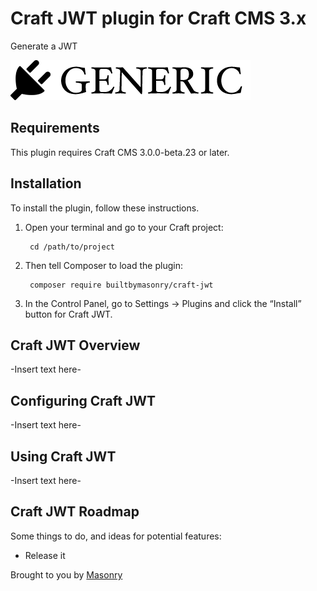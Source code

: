 # Craft JWT plugin for Craft CMS 3.x

Generate a JWT

![Screenshot](resources/img/plugin-logo.png)

## Requirements

This plugin requires Craft CMS 3.0.0-beta.23 or later.

## Installation

To install the plugin, follow these instructions.

1. Open your terminal and go to your Craft project:

        cd /path/to/project

2. Then tell Composer to load the plugin:

        composer require builtbymasonry/craft-jwt

3. In the Control Panel, go to Settings → Plugins and click the “Install” button for Craft JWT.

## Craft JWT Overview

-Insert text here-

## Configuring Craft JWT

-Insert text here-

## Using Craft JWT

-Insert text here-

## Craft JWT Roadmap

Some things to do, and ideas for potential features:

* Release it

Brought to you by [Masonry](builtbymasonry.com)
